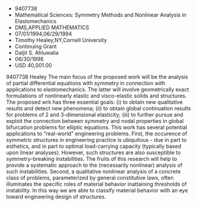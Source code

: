 
* 9407738
* Mathematical Sciences: Symmetry Methods and Nonlinear Analysis in Elastomechanics
* DMS,APPLIED MATHEMATICS
* 07/01/1994,06/29/1994
* Timothy Healey,NY,Cornell University
* Continuing Grant
* Daljit S. Ahluwalia
* 06/30/1996
* USD 40,001.00

9407738 Healey The main focus of the proposed work will be the analysis of
partial differential equations with symmetry in connection with applications to
elastomechanics. The latter will involve geometrically exact formulations of
nonlinearly elastic and visco-elastic solids and structures. The proposed wrk
has three essential goals: (i) to obtain new qualitative results and detect new
phenomena; (ii) to obtain global continuation results for problems of 2 and
3-dimensional elasticity; (iii) to further pursue and exploit the connection
between symmetry and nodal properties in global bifurcation problems for
elliptic equations. This work has several potential applications to "real-world"
engineering problems. First, the occurence of symmetric structures in
engineering practice is ubiquitous - due in part to esthetics, and in part to
optimal load-carrying capacity (typically based upon linear analyses). However,
such structures are also susceptible to symmetry-breaking instabilities. The
fruits of this research will help to provide a systematic approach to the
(necessarily nonlinear) analysis of such instabilities. Second, a qualitative
nonlinear analysis of a concrete class of problems, parameterized by general
constitutive laws, often illuminates the specific roles of material behavior
inattaining thresholds of instability. In this way we are able to classify
material behavior with an eye toward engineering design of structures.
